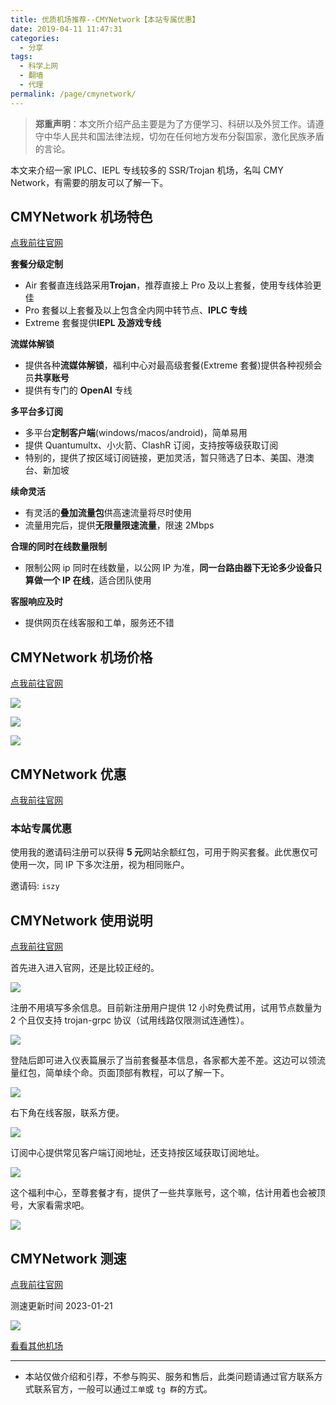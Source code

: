 ```yaml
---
title: 优质机场推荐--CMYNetwork【本站专属优惠】
date: 2019-04-11 11:47:31
categories:
  - 分享
tags:
  - 科学上网
  - 翻墙
  - 代理
permalink: /page/cmynetwork/
---
```


> **郑重声明**：本文所介绍产品主要是为了方便学习、科研以及外贸工作。请遵守中华人民共和国法律法规，切勿在任何地方发布分裂国家，激化民族矛盾的言论。

本文来介绍一家 IPLC、IEPL 专线较多的 SSR/Trojan 机场，名叫 CMY Network，有需要的朋友可以了解一下。

<!--more-->

## CMYNetwork 机场特色

[点我前往官网](https://url.iszy.xyz/cmynetwork)

**套餐分级定制**

- Air 套餐直连线路采用**Trojan**，推荐直接上 Pro 及以上套餐，使用专线体验更佳
- Pro 套餐以上套餐及以上包含全内网中转节点、**IPLC 专线**
- Extreme 套餐提供**IEPL 及游戏专线**

**流媒体解锁**

- 提供各种**流媒体解锁**，福利中心对最高级套餐(Extreme 套餐)提供各种视频会员**共享账号**
- 提供有专门的 **OpenAI** 专线

**多平台多订阅**

- 多平台**定制客户端**(windows/macos/android)，简单易用
- 提供 Quantumultx、小火箭、ClashR 订阅，支持按等级获取订阅
- 特别的，提供了按区域订阅链接，更加灵活，暂只筛选了日本、美国、港澳台、新加坡

**续命灵活**

- 有灵活的**叠加流量包**供高速流量将尽时使用
- 流量用完后，提供**无限量限速流量**，限速 2Mbps

**合理的同时在线数量限制**

- 限制公网 ip 同时在线数量，以公网 IP 为准，**同一台路由器下无论多少设备只算做一个 IP 在线**，适合团队使用

**客服响应及时**

- 提供网页在线客服和工单，服务还不错

## CMYNetwork 机场价格

[点我前往官网](https://url.iszy.xyz/cmynetwork)

![](https://img.iszy.xyz/1710426480440.png)

![](https://img.iszy.xyz/1710426501114.png)

![](https://img.iszy.xyz/1710426521512.png)

## CMYNetwork 优惠

[点我前往官网](https://url.iszy.xyz/cmynetwork)

### 本站专属优惠

使用我的邀请码注册可以获得 **5 元**网站余额红包，可用于购买套餐。此优惠仅可使用一次，同 IP 下多次注册，视为相同账户。

邀请码: `iszy`

## CMYNetwork 使用说明

[点我前往官网](https://url.iszy.xyz/cmynetwork)

首先进入进入官网，还是比较正经的。

![](https://img.iszy.xyz/20210411191903.png)

注册不用填写多余信息。目前新注册用户提供 12 小时免费试用，试用节点数量为 2 个且仅支持 trojan-grpc 协议（试用线路仅限测试连通性）。

![](https://img.iszy.xyz/1710427123589.png)

登陆后即可进入仪表篇展示了当前套餐基本信息，各家都大差不差。这边可以领流量红包，简单续个命。页面顶部有教程，可以了解一下。

![](https://img.iszy.xyz/1710427331779.png)

右下角在线客服，联系方便。

![](https://img.iszy.xyz/1710427486248.png)

订阅中心提供常见客户端订阅地址，还支持按区域获取订阅地址。

![](https://img.iszy.xyz/1710427586091.png)

这个福利中心，至尊套餐才有，提供了一些共享账号，这个嘛，估计用着也会被顶号，大家看需求吧。

![](https://img.iszy.xyz/1710427691284.png)

## CMYNetwork 测速

[点我前往官网](https://url.iszy.xyz/cmynetwork)

测速更新时间 2023-01-21

![](https://img.iszy.xyz/1674292799882.png)

[看看其他机场](/page/bgfw/)

---

- 本站仅做介绍和引荐，不参与购买、服务和售后，此类问题请通过官方联系方式联系官方，一般可以通过`工单`或 `tg 群`的方式。

